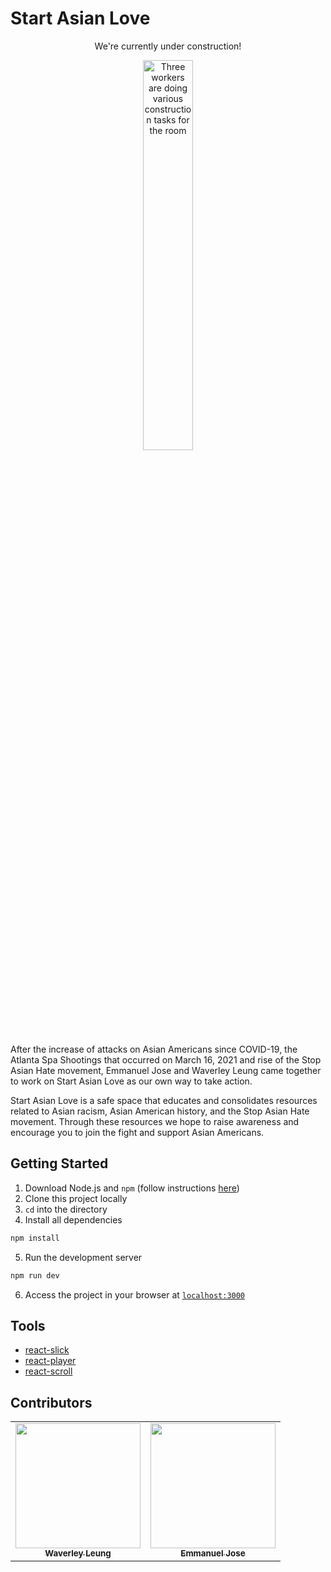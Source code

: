 # Start Asian Love
<p align=center>We're currently under construction!</p>

<p align=center>
  <img src="https://media.giphy.com/media/5t20H3tq99Y1DYFuEX/giphy.gif" alt="Three workers are doing various construction tasks for the room" width=40% />
</p>

After the increase of attacks on Asian Americans since COVID-19, the Atlanta Spa Shootings that occurred on March 16, 2021 and rise of the Stop Asian Hate movement, Emmanuel Jose and Waverley Leung came together to work on Start Asian Love as our own way to take action. 

Start Asian Love is a safe space that educates and consolidates resources related to Asian racism, Asian American history, and the Stop Asian Hate movement. Through these resources we hope to raise awareness and encourage you to join the fight and support Asian Americans.

## Getting Started
1. Download Node.js and `npm` (follow instructions [here](https://nodejs.org/en/))
2. Clone this project locally
3. `cd` into the directory
4. Install all dependencies
```bash
npm install
```
5. Run the development server
```bash
npm run dev
```
6. Access the project in your browser at [`localhost:3000`](http://localhost:3000)

## Tools
* [react-slick](https://www.npmjs.com/package/react-slick)
* [react-player](https://github.com/CookPete/react-player)
* [react-scroll](https://www.npmjs.com/package/react-scroll)

## Contributors
<table>
  <tr>
    <td align="center">
      <a href="https://github.com/wlcreate">
        <img src="https://avatars0.githubusercontent.com/u/62153993?s=460&v=4" width="200px;" alt=""/><br/><sub><b>Waverley Leung</b></sub>
      </a>         
    </td>
    <td align="center">
      <a href="https://github.com/emjose">
        <img src="https://avatars.githubusercontent.com/u/61435324?v=4" width="200px;" alt=""/><br/>
        <sub><b>Emmanuel Jose</b></sub>
      </a>         
    </td>
  </tr>
</table>
